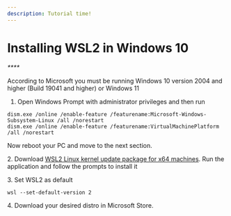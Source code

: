 ```yaml
---
description: Tutorial time!
---
```


# Installing WSL2 in Windows 10

_****_

According to Microsoft you must be running Windows 10 version 2004 and higher (Build 19041 and higher) or Windows 11

1. Open Windows Prompt with administrator privileges and then run

```
dism.exe /online /enable-feature /featurename:Microsoft-Windows-Subsystem-Linux /all /norestart
dism.exe /online /enable-feature /featurename:VirtualMachinePlatform /all /norestart 
```

Now reboot your PC and move to the next section.

2\. Download [WSL2 Linux kernel update package for x64 machines](https://wslstorestorage.blob.core.windows.net/wslblob/wsl\_update\_x64.msi). Run the application and follow the prompts to install it

3\. Set WSL2 as default

```
wsl --set-default-version 2
```

4\. Download your desired distro in Microsoft Store.
